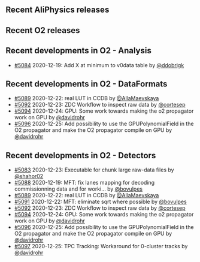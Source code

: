 ## Recent AliPhysics releases
## Recent O2 releases
## Recent developments in O2 - Analysis
- [#5084](https://github.com/AliceO2Group/AliceO2/pull/5084) 2020-12-19: Add X at minimum to v0data table by [@ddobrigk](https://github.com/ddobrigk)
## Recent developments in O2 - DataFormats
- [#5089](https://github.com/AliceO2Group/AliceO2/pull/5089) 2020-12-22: real LUT in CCDB by [@AllaMaevskaya](https://github.com/AllaMaevskaya)
- [#5092](https://github.com/AliceO2Group/AliceO2/pull/5092) 2020-12-23: ZDC Workflow to inspect raw data by [@cortesep](https://github.com/cortesep)
- [#5094](https://github.com/AliceO2Group/AliceO2/pull/5094) 2020-12-24: GPU: Some work towards making the o2 propagator work on GPU by [@davidrohr](https://github.com/davidrohr)
- [#5096](https://github.com/AliceO2Group/AliceO2/pull/5096) 2020-12-25: Add possibility to use the GPUPolynomialField in the O2 propagator and make the O2 propagator compile on GPU by [@davidrohr](https://github.com/davidrohr)
## Recent developments in O2 - Detectors
- [#5083](https://github.com/AliceO2Group/AliceO2/pull/5083) 2020-12-23: Executable for chunk large raw-data files by [@shahor02](https://github.com/shahor02)
- [#5088](https://github.com/AliceO2Group/AliceO2/pull/5088) 2020-12-19: MFT: fix lanes mapping for decoding commissionning data and for worki… by [@bovulpes](https://github.com/bovulpes)
- [#5089](https://github.com/AliceO2Group/AliceO2/pull/5089) 2020-12-22: real LUT in CCDB by [@AllaMaevskaya](https://github.com/AllaMaevskaya)
- [#5091](https://github.com/AliceO2Group/AliceO2/pull/5091) 2020-12-22: MFT: eliminate sqrt where possible by [@bovulpes](https://github.com/bovulpes)
- [#5092](https://github.com/AliceO2Group/AliceO2/pull/5092) 2020-12-23: ZDC Workflow to inspect raw data by [@cortesep](https://github.com/cortesep)
- [#5094](https://github.com/AliceO2Group/AliceO2/pull/5094) 2020-12-24: GPU: Some work towards making the o2 propagator work on GPU by [@davidrohr](https://github.com/davidrohr)
- [#5096](https://github.com/AliceO2Group/AliceO2/pull/5096) 2020-12-25: Add possibility to use the GPUPolynomialField in the O2 propagator and make the O2 propagator compile on GPU by [@davidrohr](https://github.com/davidrohr)
- [#5097](https://github.com/AliceO2Group/AliceO2/pull/5097) 2020-12-25: TPC Tracking: Workaround for 0-cluster tracks by [@davidrohr](https://github.com/davidrohr)
